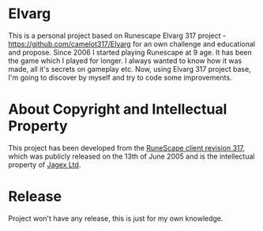 # Elvarg
This is a personal project based on Runescape Elvarg 317 project - https://github.com/camelot317/Elvarg for an own challenge and educational and propose.
Since 2006 I started playing Runescape at 9 age. It has been the game which I played for longer. I always wanted to know how it was made, all it's secrets on gameplay etc. Now, using Elvarg 317 project base, I'm going to discover by myself and try to code some improvements.

# About Copyright and Intellectual Property
This project has been developed from the <a href="https://oldschool.runescape.com/" target="_blank">RuneScape client revision 317</a>, which was publicly released on the 13th of June 2005 and is the intellectual property of <a href="https://www.jagex.com/" target="_blank">Jagex Ltd</a>.

# Release
Project won't have any release, this is just for my own knowledge.